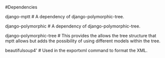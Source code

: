 #Dependencies

django-mptt # A dependency of django-polymorphic-tree.

django-polymorphic # A dependency of django-polymorphic-tree.

django-polymorphic-tree # This provides the allows the tree structure that mptt allows but adds the possibility of using different models within the tree.

beautifulsoup4' # Used in the exportxml command to format the XML.
